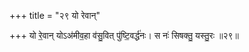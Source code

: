 +++
title = "२९ यो रेवान्"

+++
यो रे॒वान् योऽअ॑मीव॒हा व॑सु॒वित् पु॑ष्टि॒वर्द्ध॑नः। स नः॑ सिषक्तु॒ यस्तु॒रः ॥२९॥